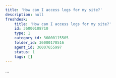 ```yaml
---
title: 'How can I access logs for my site?'
description: null
freshdesk:
    title: 'How can I access logs for my site?'
    id: 36000108710
    type: 1
    category_id: 36000115505
    folder_id: 36000178516
    agent_id: 36007655997
    status: 1
    tags: []
---
```


…

